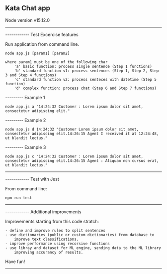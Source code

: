 ## Kata Chat app ##

Node version v15.12.0

-------------------------------------------------
------------ Test Excercise features

Run application from command line.

    node app.js [param1] [param2]

    where param1 must be one of the following char
        'a' basic function: process single sentence (Step 1 functions)
        'b' standard function v1: process sentences (Step 1, Step 2, Step 3 and Step 4 functions)
        'c' standard function v2: process senteces with datetime (Step 5 function)
        'd' complex function: process chat (Step 6 and Step 7 functions)

--------- Example 1

    node app.js a "14:24:32 Customer : Lorem ipsum dolor sit amet, consectetur adipiscing elit."

--------- Example 2

    node app.js d 14:24:32 "Customer Lorem ipsum dolor sit amet, consectetur adipiscing elit.14:26:15 Agent I received it at 12:24:48, ut blandit lectus."

--------- Example 3

    node app.js c "14:24:32 Customer : Lorem ipsum dolor sit amet, consectetur adipiscing elit.14:26:15 Agent : Aliquam non cursus erat, ut blandit lectus."

-------------------------------------------------
------------ Test with Jest

From command line:

    npm run test

-------------------------------------------------
------------ Additional improvements

Improvements starting from this code stratch:

    - define and improve rules to split sentences
    - use dictionaries (public or custom dictionaries) from database to
        improve text classifications.
    - improve performance using recorsive functions
    - use libray and dataset for ML engine, sending data to the ML library
        improving accurancy of results.

Have fun!

-------------------------------------------------